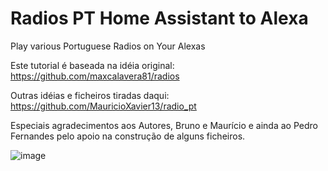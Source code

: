 # Radios PT Home Assistant to Alexa
Play various Portuguese Radios on Your Alexas

Este tutorial é baseada na idéia original:
https://github.com/maxcalavera81/radios

Outras idéias e ficheiros tiradas daqui:
https://github.com/MauricioXavier13/radio_pt

Especiais agradecimentos aos Autores, Bruno e Maurício e ainda ao Pedro Fernandes pelo apoio na construção de alguns ficheiros.

![image](https://github.com/nunogako/Radios_PT-Home-Assistant-to-Alexa/blob/4cd9996b49c4edf3f8051422ae85648538f06110/Home%20Assistant%20R%C3%A1dios%20Alexa%20TuneIn.png)
